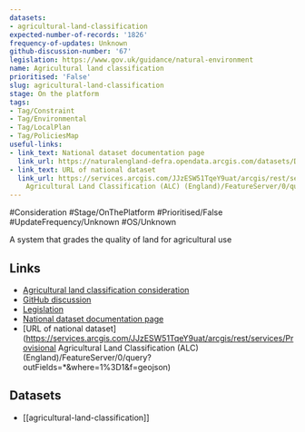 ```yaml
---
datasets:
- agricultural-land-classification
expected-number-of-records: '1826'
frequency-of-updates: Unknown
github-discussion-number: '67'
legislation: https://www.gov.uk/guidance/natural-environment
name: Agricultural land classification
prioritised: 'False'
slug: agricultural-land-classification
stage: On the platform
tags:
- Tag/Constraint
- Tag/Environmental
- Tag/LocalPlan
- Tag/PoliciesMap
useful-links:
- link_text: National dataset documentation page
  link_url: https://naturalengland-defra.opendata.arcgis.com/datasets/Defra::provisional-agricultural-land-classification-alc-england/about
- link_text: URL of national dataset
  link_url: https://services.arcgis.com/JJzESW51TqeY9uat/arcgis/rest/services/Provisional
    Agricultural Land Classification (ALC) (England)/FeatureServer/0/query?outFields=*&where=1%3D1&f=geojson
---
```


#Consideration #Stage/OnThePlatform #Prioritised/False #UpdateFrequency/Unknown #OS/Unknown

A system that grades the quality of land for agricultural use

## Links

* [Agricultural land classification consideration](https://design.planning.data.gov.uk/planning-consideration/agricultural-land-classification)
* [GitHub discussion](https://github.com/digital-land/data-standards-backlog/discussions/67)
* [Legislation](https://www.gov.uk/guidance/natural-environment)
* [National dataset documentation page](https://naturalengland-defra.opendata.arcgis.com/datasets/Defra::provisional-agricultural-land-classification-alc-england/about)
* [URL of national dataset](https://services.arcgis.com/JJzESW51TqeY9uat/arcgis/rest/services/Provisional Agricultural Land Classification (ALC) (England)/FeatureServer/0/query?outFields=*&where=1%3D1&f=geojson)

## Datasets

* [[agricultural-land-classification]]